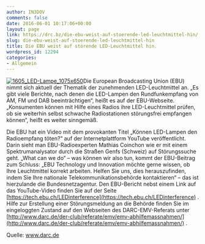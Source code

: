 ```yaml
---
author: IN3DOV
comments: false
date: 2016-06-01 10:17:06+00:00
layout: page
link: https://drc.bz/die-ebu-weist-auf-stoerende-led-leuchtmittel-hin/
slug: die-ebu-weist-auf-stoerende-led-leuchtmittel-hin
title: Die EBU weist auf störende LED-Leuchtmittel hin.
wordpress_id: 12294
categories:
- Allgemein
---
```


[![1605_LED-Lampe_1075x650](https://drc.bz/wp-content/uploads/2016/06/1605_LED-Lampe_1075x650-150x150.jpg)](https://drc.bz/wp-content/uploads/2016/06/1605_LED-Lampe_1075x650.jpg)Die European Broadcasting Union (EBU) nimmt sich aktuell der Thematik der zunehmenden LED-Leuchtmittel an. „Es gibt viele Berichte, nach denen die LED-Lampen den Rundfunkempfang von AM, FM und DAB beeinträchtigen“, heißt es auf der EBU-Webseite. „Konsumenten können mit Hilfe eines Radios ihre LED-Leuchtmittel prüfen, ob sie weiterhin selbst schwache Radiostationen störungsfrei empfangen können“, heißt es weiter sinngemäß.





Die EBU hat ein Video mit dem provokanten Titel „Können LED-Lampen den Radioempfang töten?“ auf der Internetplattform YouTube veröffentlicht. Darin sieht man EBU-Radioexperten Mathias Coinchon wie er mit einem Spektrumanalysator durch die Straßen Genfs (Schweiz) auf Störungssuche geht. „What can we do“ – was können wir also tun, kommt der EBU-Beitrag zum Schluss: „EBU Technology und Innovation möchte gerne wissen, ob Ihre Leuchtmittel korrekt arbeiten. Helfen Sie uns, dies herauszufinden, indem Sie Ihre nationale Telekommunikationsbehörde kontaktieren“ – das ist hierzulande die Bundesnetzagentur. Den EBU-Bericht nebst einem Link auf das YouTube-Video finden Sie auf der Seite [https://tech.ebu.ch/LEDinterference](https://tech.ebu.ch/LEDinterference) . Hilfe zur Erstellung einer Störungsmeldung an die Behörde finden Sie im eingeloggten Zustand auf den Webseiten des DARC-EMV-Referats unter [http://www.darc.de/der-club/referate/emv/emv-abhilfemassnahmen/](http://www.darc.de/der-club/referate/emv/emv-abhilfemassnahmen/) .




Quelle: www.darc.de




